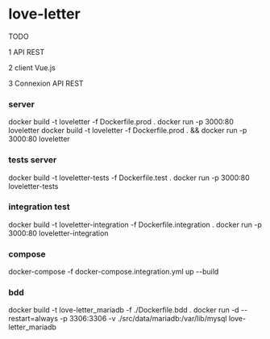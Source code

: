 # love-letter
 
TODO

1 API REST

2 client Vue.js

3 Connexion API REST


### server
docker build -t loveletter -f Dockerfile.prod .
docker run -p 3000:80 loveletter
docker build -t loveletter -f Dockerfile.prod . && docker run -p 3000:80 loveletter


### tests server
docker build -t loveletter-tests -f Dockerfile.test .
docker run -p 3000:80 loveletter-tests

### integration test
docker build -t loveletter-integration -f Dockerfile.integration .
docker run -p 3000:80 loveletter-integration

### compose
docker-compose -f docker-compose.integration.yml up --build


### bdd
docker build -t love-letter_mariadb -f ./Dockerfile.bdd .
docker run -d --restart=always -p 3306:3306 -v ./src/data/mariadb:/var/lib/mysql love-letter_mariadb
